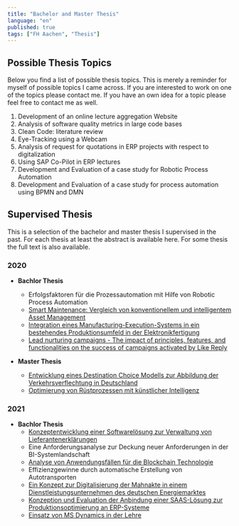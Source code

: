 ```yaml
---
title: "Bachelor and Master Thesis"
language: "en"
published: true
tags: ["FH Aachen", "Thesis"]
---
```


## Possible Thesis Topics

Below you find a list of possible thesis topics. This is merely a reminder for
myself of possible topics I came across. If you are interested to work on one
of the topics please contact me. If you have an own idea for a topic please feel
free to contact me as well.

1. Development of an online lecture aggregation Website
1. Analysis of software quality metrics in large code bases
1. Clean Code: literature review
1. Eye-Tracking using a Webcam
1. Analysis of request for quotations in ERP projects with respect to digitalization
1. Using SAP Co-Pilot in ERP lectures
1. Development and Evaluation of a case study for Robotic Process Automation
1. Development and Evaluation of a case study for process automation using
BPMN and DMN

## Supervised Thesis

This is a selection of the bachelor and master thesis I supervised in the past.
For each thesis at least the abstract is available here. For some thesis
the full text is also available.

### 2020

- __Bachlor Thesis__
  - Erfolgsfaktoren für die Prozessautomation mit Hilfe von
Robotic Process Automation
  - [Smart Maintenance: Vergleich von konventionellem und intelligentem
Asset Management](/teaching/thesis/2020/smart_maintenance)
  - [Integration eines Manufacturing-Execution-Systems in ein bestehendes
Produktionsumfeld in der Elektronikfertigung](/teaching/thesis/2020/mes_elektronikfertigung)
  - [Lead nurturing campaigns - The impact of principles, features, and
functionalities on the success of campaigns activated by Like Reply](/teaching/thesis/2020/lead_nurturing)

- __Master Thesis__
  - [Entwicklung eines Destination Choice Modells zur Abbildung der
  Verkehrsverflechtung in Deutschland](/teaching/thesis/2020/verkehrsmodell)
  - [Optimierung von Rüstprozessen mit künstlicher Intelligenz](/teaching/thesis/2020/ruesten_mit_ki)

### 2021

- __Bachlor Thesis__
  - [Konzeptentwicklung einer Softwarelösung zur Verwaltung von Lieferantenerklärungen](/teaching/thesis/2021/lieferantenerklaerung)
  - Eine Anforderungsanalyse zur Deckung neuer Anforderungen in der BI-Systemlandschaft
  - [Analyse von Anwendungsfällen für die Blockchain Technologie](/teaching/thesis/2021/blockchain_use_cases)
  - Effizienzgewinne durch automatische Erstellung von Autotransporten
  - [Ein Konzept zur Digitalisierung der Mahnakte in einem Dienstleistungsunternehmen des deutschen Energiemarktes](/teaching/thesis/2021/mahnakte.md)
  - [Konzeption und Evaluation der Anbindung einer SAAS-Lösung zur Produktionsoptimierung an ERP-Systeme](/teaching/thesis/2021/erp_oee.md)
  - [Einsatz von MS Dynamics in der Lehre](/teaching/thesis/2021/ms_dynamics_lehre)
